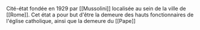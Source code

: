 Cité-état fondée en 1929 par [[Mussolini]] localisée au sein de la ville de [[Rome]]. Cet état a pour but d'être la demeure des hauts fonctionnaires de l'église catholique, ainsi que la demeure du [[Pape]]